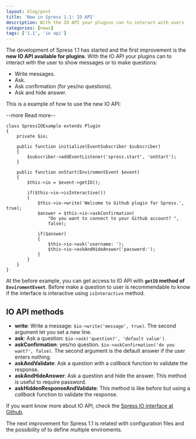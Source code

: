 ```yaml
---
layout: blog/post
title: 'New in Spress 1.1: IO API'
description: With the IO API your plugins can to interact with users
categories: [news]
tags: ['1.1', 'io api']
---
```

The development of Spress 1.1 has started and the first improvement is the **new IO API
available for plugins**. With the IO API your plugins can to interact with the user to show
messages or to make questions:

* Write messages.
* Ask.
* Ask confirmation (for yes/no questions).
* Ask and hide answer.

This is a example of how to use the new IO API:

--more Read more--

```
class SpressIOExample extends Plugin
{
    private $io;

    public function initialize(EventSubscriber $subscriber)
    {
        $subscriber->addEventListener('spress.start', 'onStart');
    }

    public function onStart(EnviromentEvent $event)
    {
        $this->io = $event->getIO();

        if($this->io->isInteractive())
        {
            $this->io->write('Welcome to Github plugin for Spress.', true);
            $answer = $this->io->askConfirmation(
                "Do you want to connect to your Github account? ",
                false);

            if($answer)
            {
                $this->io->ask('username: ');
                $this->io->askAndHideAnswer('password:');
            }
        }
    }
}
```
At the before example, you can get access to IO API with **`getIO` method of `EnviromentEvent`**.
Before make a question to user is recommendable to know if the interface is interactive using
`isInteractive` method.

## IO API methods
* **write**: Write a message: `$io->write('message', true)`. The second argument let you set a new line.
* **ask**: Ask a question: `$io->ask('question?', 'default value')`.
* **askConfirmation**: yes/no question. `$io->askConfirmation('do you want?', false)`. The second argument is the default answer if the user enters nothing.
* **askAndValidate**: Ask a question with a *callback* function to validate the response.
* **askAndHideAnswer**: Ask a question and hide the answer. This method is useful to require password.
* **askHiddenResponseAndValidate**: This method is like before but using a *callback* function to validate the response.

If you want know more about IO API, check the [Spress IO interface at Github](https://github.com/spress/Spress/blob/master/src/Yosymfony/Spress/Core/IO/IOInterface.php).

The next improvement for Spress 1.1 is related with configuration files and the possibility of to define multiple enviroments.
